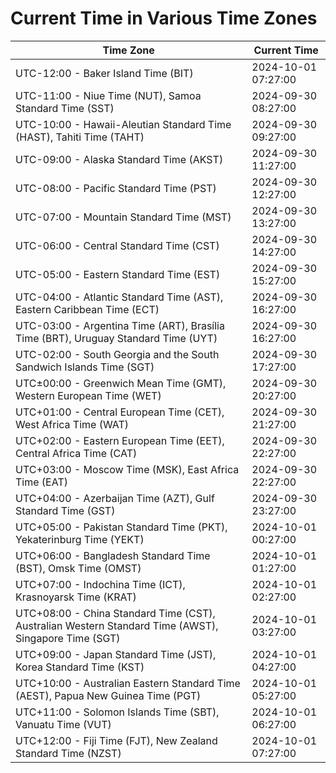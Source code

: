 # Current Time in Various Time Zones

| Time Zone | Current Time |
|-----------|--------------|
| UTC-12:00 - Baker Island Time (BIT) | 2024-10-01 07:27:00 |
| UTC-11:00 - Niue Time (NUT), Samoa Standard Time (SST) | 2024-09-30 08:27:00 |
| UTC-10:00 - Hawaii-Aleutian Standard Time (HAST), Tahiti Time (TAHT) | 2024-09-30 09:27:00 |
| UTC-09:00 - Alaska Standard Time (AKST) | 2024-09-30 11:27:00 |
| UTC-08:00 - Pacific Standard Time (PST) | 2024-09-30 12:27:00 |
| UTC-07:00 - Mountain Standard Time (MST) | 2024-09-30 13:27:00 |
| UTC-06:00 - Central Standard Time (CST) | 2024-09-30 14:27:00 |
| UTC-05:00 - Eastern Standard Time (EST) | 2024-09-30 15:27:00 |
| UTC-04:00 - Atlantic Standard Time (AST), Eastern Caribbean Time (ECT) | 2024-09-30 16:27:00 |
| UTC-03:00 - Argentina Time (ART), Brasília Time (BRT), Uruguay Standard Time (UYT) | 2024-09-30 16:27:00 |
| UTC-02:00 - South Georgia and the South Sandwich Islands Time (SGT) | 2024-09-30 17:27:00 |
| UTC±00:00 - Greenwich Mean Time (GMT), Western European Time (WET) | 2024-09-30 20:27:00 |
| UTC+01:00 - Central European Time (CET), West Africa Time (WAT) | 2024-09-30 21:27:00 |
| UTC+02:00 - Eastern European Time (EET), Central Africa Time (CAT) | 2024-09-30 22:27:00 |
| UTC+03:00 - Moscow Time (MSK), East Africa Time (EAT) | 2024-09-30 22:27:00 |
| UTC+04:00 - Azerbaijan Time (AZT), Gulf Standard Time (GST) | 2024-09-30 23:27:00 |
| UTC+05:00 - Pakistan Standard Time (PKT), Yekaterinburg Time (YEKT) | 2024-10-01 00:27:00 |
| UTC+06:00 - Bangladesh Standard Time (BST), Omsk Time (OMST) | 2024-10-01 01:27:00 |
| UTC+07:00 - Indochina Time (ICT), Krasnoyarsk Time (KRAT) | 2024-10-01 02:27:00 |
| UTC+08:00 - China Standard Time (CST), Australian Western Standard Time (AWST), Singapore Time (SGT) | 2024-10-01 03:27:00 |
| UTC+09:00 - Japan Standard Time (JST), Korea Standard Time (KST) | 2024-10-01 04:27:00 |
| UTC+10:00 - Australian Eastern Standard Time (AEST), Papua New Guinea Time (PGT) | 2024-10-01 05:27:00 |
| UTC+11:00 - Solomon Islands Time (SBT), Vanuatu Time (VUT) | 2024-10-01 06:27:00 |
| UTC+12:00 - Fiji Time (FJT), New Zealand Standard Time (NZST) | 2024-10-01 07:27:00 |
